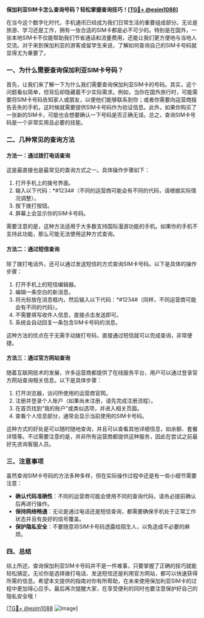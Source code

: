 **保加利亚SIM卡怎么查询号码？轻松掌握查询技巧！[[TG💪+ @esim1088](https://t.me/s/esim1088)]**

在当今这个数字化时代，手机通讯已经成为我们日常生活的重要组成部分。无论是旅游、学习还是工作，拥有一张合适的SIM卡都是必不可少的。特别是在国外，一张本地SIM卡不仅能帮助我们节省通话和流量费用，还能让我们更方便地与当地人交流。对于来到保加利亚的游客或留学生来说，了解如何查询自己的SIM卡号码就显得尤为重要了。

### 一、为什么需要查询保加利亚SIM卡号码？

首先，让我们来了解一下为什么我们需要查询保加利亚SIM卡的号码。其实，这个问题看似简单，但背后却隐藏着不少实际需求。例如，当你在国外旅行时，可能需要将SIM卡号码告知家人或朋友，以便他们能够联系到你；或者你需要向运营商报告丢失的手机，这时候就需要提供SIM卡号码作为验证信息。此外，如果你购买了一张新的SIM卡，可能也会想要确认一下号码是否正确无误。总之，查询SIM卡号码是一个非常实用且必要的技能。

### 二、几种常见的查询方法

#### 方法一：通过拨打电话查询

这是最直接也是最常见的查询方式之一。具体操作步骤如下：

1. 打开手机上的拨号界面。
2. 输入以下代码：*#1234#（不同的运营商可能会有不同的代码，请根据实际情况调整）。
3. 按下拨打按钮。
4. 屏幕上会显示你的SIM卡号码。

需要注意的是，这种方法适用于大多数支持国际漫游功能的手机。如果你的手机不支持此功能，那么可能无法使用这种方式查询。

#### 方法二：通过短信查询

除了拨打电话外，还可以通过发送短信的方式查询SIM卡号码。以下是具体的操作步骤：

1. 打开手机上的短信编辑器。
2. 编辑一条空白的新消息。
3. 将光标放在消息框内，然后输入以下代码：*#1234#（同样，不同运营商可能会有不同的代码）。
4. 不需要填写收件人信息，直接点击发送即可。
5. 系统会自动回复一条包含SIM卡号码的消息。

这种方法的优点在于无需手动拨打号码，直接通过短信就可以完成查询，非常便捷。

#### 方法三：通过官方网站查询

随着互联网技术的发展，许多运营商都提供了在线服务平台，用户可以通过登录官方网站查询相关信息。以下是具体步骤：

1. 打开浏览器，访问所使用的运营商官网。
2. 注册并登录个人账户（如果尚未注册，请先完成注册流程）。
3. 在首页找到“我的账户”或类似选项，并进入相关页面。
4. 查看个人信息部分，通常会显示当前使用的SIM卡号码。

这种方式的好处是可以随时随地查询，并且可以查看其他详细信息，如余额、套餐详情等。不过需要注意的是，并非所有运营商都提供这种服务，因此在尝试之前最好先咨询客服人员。

### 三、注意事项

虽然查询SIM卡号码的方法多种多样，但在实际操作过程中还是有一些小细节需要注意：

- **确认代码准确性**：不同的运营商可能会使用不同的查询代码，请务必提前确认后再进行操作。
- **保持网络畅通**：无论是通过电话还是短信查询，都需要确保手机处于正常工作状态并且有良好的信号覆盖。
- **保护隐私安全**：不要随意将SIM卡号码透露给陌生人，以免造成不必要的麻烦。

### 四、总结

综上所述，查询保加利亚SIM卡号码并不是一件难事，只要掌握了正确的技巧就能轻松搞定。无论你是选择拨打电话、发送短信还是利用官方网站，都可以快速获得所需的信息。希望本文提供的指南对你有所帮助，在未来使用保加利亚SIM卡的过程中更加得心应手。最后再次提醒大家，在享受便利的同时也要注意保护好自己的隐私安全哦！

[[TG💪+ @esim1088](https://t.me/s/esim1088) ![Image](https://i.postimg.cc/4NQfJmqS/Snipaste-2025-05-13-00-14-12.png)]